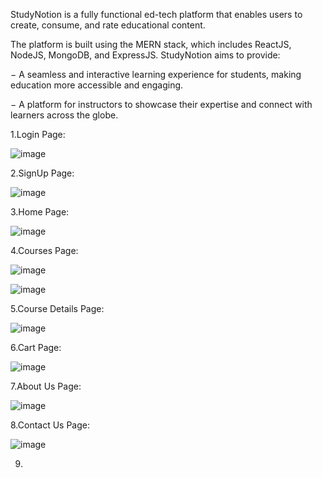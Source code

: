 StudyNotion is a fully functional ed-tech platform that enables users to create, consume,
and rate educational content. 

The platform is built using the MERN stack, which includes
ReactJS, NodeJS, MongoDB, and ExpressJS.
StudyNotion aims to provide:

− A seamless and interactive learning experience for students, making education
more accessible and engaging.

− A platform for instructors to showcase their expertise and connect with learners
across the globe.

1.Login Page:

![image](https://github.com/pradip0508/StudyNotion/assets/109838856/4942ca23-eefb-44dc-b991-60f9aab1eb38)


2.SignUp Page:

![image](https://github.com/pradip0508/StudyNotion/assets/109838856/420b12ea-a922-48ec-9d38-9eecfb44cb40)

3.Home Page:

![image](https://github.com/pradip0508/StudyNotion/assets/109838856/f223badd-6831-4391-88c5-12b4fc021574)

4.Courses Page:

![image](https://github.com/pradip0508/StudyNotion/assets/109838856/821c2331-e14f-4305-ad6b-f1b24be59eca)


![image](https://github.com/pradip0508/StudyNotion/assets/109838856/06e63aae-cdb2-4d41-8fbd-de741dfed775)


5.Course Details Page:

![image](https://github.com/pradip0508/StudyNotion/assets/109838856/6b66e70a-8f23-4d2b-a556-02843659071e)

6.Cart Page:

![image](https://github.com/pradip0508/StudyNotion/assets/109838856/a0d5cd44-3a56-43ad-b278-9eaa618bf7ad)

7.About Us Page:

![image](https://github.com/pradip0508/StudyNotion/assets/109838856/b6ace7e0-d075-4791-b532-4343d8d05232)

8.Contact Us Page:

![image](https://github.com/pradip0508/StudyNotion/assets/109838856/1eb4f914-8cc5-459c-b941-89365cb7f2ed)

9.






